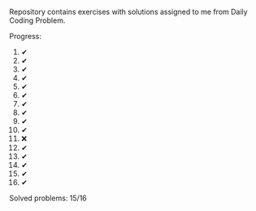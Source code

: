 Repository contains exercises with solutions assigned to me from Daily Coding Problem.

Progress:
1. ✔
2. ✔
3. ✔
4. ✔
5. ✔
6. ✔
7. ✔
8. ✔
9. ✔
10. ✔
11. ❌
12. ✔
13. ✔
14. ✔
15. ✔
16. ✔


Solved problems: 15/16